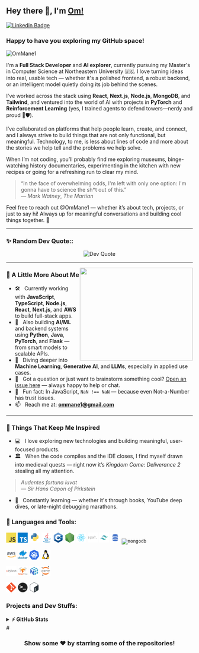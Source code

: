## Hey there 👋, I'm [Om!](https://github.com/OmMane1/)

[![Linkedin Badge](https://img.shields.io/badge/-LinkedIn-0e76a8?style=flat-square&logo=Linkedin&logoColor=white)](https://linkedin.com/in/ommane1/)

### Happy to have you exploring my GitHub space! 
<p align="left"> <img src="https://komarev.com/ghpvc/?username=OmMane1&label=Profile%20views&color=0e75b6&style=flat" alt="OmMane1" /> </p>

I'm a **Full Stack Developer** and **AI explorer**, currently pursuing my Master's in Computer Science at Northeastern University 🇺🇸. I love turning ideas into real, usable tech — whether it's a polished frontend, a robust backend, or an intelligent model quietly doing its job behind the scenes.

I've worked across the stack using **React**, **Next.js**, **Node.js**, **MongoDB**, and **Tailwind**, and ventured into the world of AI with projects in **PyTorch** and **Reinforcement Learning** (yes, I trained agents to defend towers—nerdy and proud 🧠🛡️).

I’ve collaborated on platforms that help people learn, create, and connect, and I always strive to build things that are not only functional, but meaningful. Technology, to me, is less about lines of code and more about the stories we help tell and the problems we help solve.

When I’m not coding, you’ll probably find me exploring museums, binge-watching history documentaries, experimenting in the kitchen with new recipes or going for a refreshing run to clear my mind.

> “In the face of overwhelming odds, I'm left with only one option: I'm gonna have to science the sh*t out of this.”  
> — *Mark Watney*, *The Martian*

Feel free to reach out @OmMane1 — whether it’s about tech, projects, or just to say hi! Always up for meaningful conversations and building cool things together. 🚀

<hr>
<h3 align="left">✨ Random Dev Quote::</h3>
<p align="center">
  <img src="https://quotes-github-readme.vercel.app/api?type=horizontal&theme=dark" alt="Dev Quote" />
</p>
<hr>

<img align="right" height="250" width="305" alt="" src="https://raw.githubusercontent.com/iampavangandhi/iampavangandhi/master/gifs/coder.gif" />

### 🎯 A Little More About Me

- 🛠️ &nbsp; Currently working with **JavaScript**, **TypeScript**, **Node.js**, **React**, **Next.js**, and **AWS** to build full-stack apps.
- 🧠 &nbsp; Also building **AI/ML** and backend systems using **Python**, **Java**, **PyTorch**, and **Flask** — from smart models to scalable APIs.  
- 🤖 &nbsp; Diving deeper into **Machine Learning**, **Generative AI**, and **LLMs**, especially in applied use cases.  
- 💬 &nbsp; Got a question or just want to brainstorm something cool? [Open an issue here](https://github.com/OmMane1/OmMane1/issues) — always happy to help or chat.  
- 👾 &nbsp; Fun fact: In JavaScript, `NaN !== NaN` — because even Not-a-Number has trust issues.  
- 📫 &nbsp; Reach me at: **ommane1@gmail.com**

---

### 🌟 Things That Keep Me Inspired

- 💻 &nbsp; I love exploring new technologies and building meaningful, user-focused products.  
- 🏛️ &nbsp; When the code compiles and the IDE closes, I find myself drawn into medieval quests — right now it’s *Kingdom Come: Deliverance 2* stealing all my attention.
> *Audentes fortuna iuvat*  
> — *Sir Hans Capon of Pirkstein*

- 🧠 &nbsp; Constantly learning — whether it's through books, YouTube deep dives, or late-night debugging marathons.


### 🧰 Languages and Tools:

<code><img height="27" src="https://raw.githubusercontent.com/github/explore/main/topics/javascript/javascript.png" alt="javascript"></code>
<code><img height="27" src="https://raw.githubusercontent.com/github/explore/main/topics/typescript/typescript.png" alt="typescript"></code>
<code><img height="30" src="https://raw.githubusercontent.com/github/explore/main/topics/python/python.png" alt="python"></code>
<code><img height="27" src="https://raw.githubusercontent.com/devicons/devicon/master/icons/java/java-original.svg" alt="java"></code>
<code><img height="27" src="https://raw.githubusercontent.com/devicons/devicon/master/icons/cplusplus/cplusplus-original.svg" alt="cpp"></code>
<code><img height="27" src="https://raw.githubusercontent.com/github/explore/main/topics/nodejs/nodejs.png" alt="nodejs"></code>
<code><img height="27" src="https://raw.githubusercontent.com/github/explore/main/topics/react/react.png" alt="react"></code>
<code><img height="27" src="https://raw.githubusercontent.com/github/explore/main/topics/nextjs/nextjs.png" alt="nextjs"></code>
<code><img height="27" src="https://raw.githubusercontent.com/github/explore/main/topics/tailwind/tailwind.png" alt="tailwind css"></code>
<code><img height="27" src="https://raw.githubusercontent.com/github/explore/main/topics/sql/sql.png" alt="sql"></code>
<code><img height="27" src="https://encrypted-tbn0.gstatic.com/images?q=tbn%3AANd9GcSTTzPAw-55ssm1Im594xYZ9eRQu2JylrkYLg&usqp=CAU" alt="mongodb"></code>

<code><img height="27" src="https://raw.githubusercontent.com/github/explore/main/topics/aws/aws.png" alt="aws"></code>
<code><img height="27" src="https://raw.githubusercontent.com/github/explore/main/topics/docker/docker.png" alt="docker"></code>
<code><img height="27" src="https://raw.githubusercontent.com/github/explore/main/topics/kubernetes/kubernetes.png" alt="kubernetes"></code>
<code><img height="27" src="https://raw.githubusercontent.com/github/explore/main/topics/linux/linux.png" alt="linux"></code>

<code><img height="27" src="https://raw.githubusercontent.com/github/explore/main/topics/pytorch/pytorch.png" alt="pytorch"></code>
<code><img height="27" src="https://raw.githubusercontent.com/github/explore/main/topics/tensorflow/tensorflow.png" alt="tensorflow"></code>
<code><img height="27" src="https://raw.githubusercontent.com/github/explore/main/topics/numpy/numpy.png" alt="numpy"></code>
<code><img height="27" src="https://raw.githubusercontent.com/github/explore/main/topics/jupyter-notebook/jupyter-notebook.png" alt="jupyter"></code>

<code><img height="27" src="https://raw.githubusercontent.com/devicons/devicon/master/icons/git/git-original.svg" alt="git"></code>
<code><img height="27" src="https://raw.githubusercontent.com/github/explore/main/topics/terminal/terminal.png" alt="terminal"></code>
<code><img height="27" src="https://raw.githubusercontent.com/devicons/devicon/master/icons/bash/bash-original.svg" alt="bash"></code>


### Projects and Dev Stuffs:

<details>
  <summary><b>⚡ GitHub Stats</b></summary>
  <br />
  <img height="180em" src="https://github-readme-stats.vercel.app/api?username=OmMane1&show_icons=true&count_private=true&include_all_commits=true&theme=github_dark&hide_border=true" />
  <img height="180em" src="https://github-readme-stats.vercel.app/api/top-langs/?username=OmMane1&exclude_repo=KNN-Image-Classification&layout=compact&langs_count=10&theme=github_dark&hide_border=true" />
</details>
#

<div align="center">

### Show some ❤️ by starring some of the repositories!

</div>
